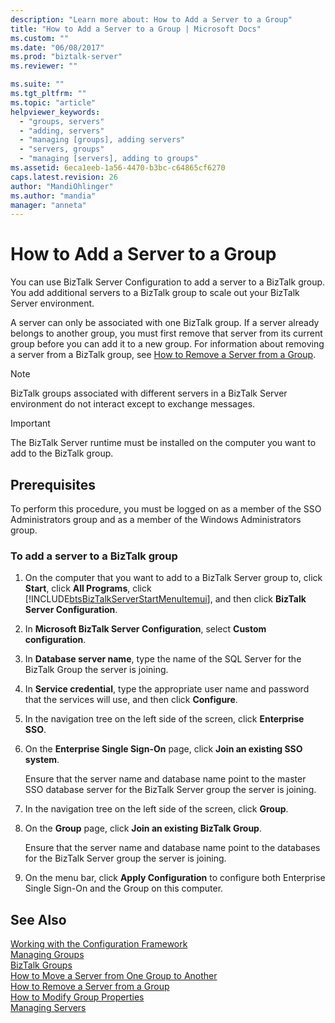 ```yaml
---
description: "Learn more about: How to Add a Server to a Group"
title: "How to Add a Server to a Group | Microsoft Docs"
ms.custom: ""
ms.date: "06/08/2017"
ms.prod: "biztalk-server"
ms.reviewer: ""

ms.suite: ""
ms.tgt_pltfrm: ""
ms.topic: "article"
helpviewer_keywords: 
  - "groups, servers"
  - "adding, servers"
  - "managing [groups], adding servers"
  - "servers, groups"
  - "managing [servers], adding to groups"
ms.assetid: 6eca1eeb-1a56-4470-b3bc-c64865cf6270
caps.latest.revision: 26
author: "MandiOhlinger"
ms.author: "mandia"
manager: "anneta"
---
```

# How to Add a Server to a Group
You can use BizTalk Server Configuration to add a server to a BizTalk group. You add additional servers to a BizTalk group to scale out your BizTalk Server environment.  
  
 A server can only be associated with one BizTalk group. If a server already belongs to another group, you must first remove that server from its current group before you can add it to a new group. For information about removing a server from a BizTalk group, see [How to Remove a Server from a Group](../core/how-to-remove-a-server-from-a-group.md).  
  
> [!NOTE]
>  BizTalk groups associated with different servers in a BizTalk Server environment do not interact except to exchange messages.  
  
> [!IMPORTANT]
>  The BizTalk Server runtime must be installed on the computer you want to add to the BizTalk group.  
  
## Prerequisites  
 To perform this procedure, you must be logged on as a member of the SSO Administrators group and as a member of the Windows Administrators group.  
  
### To add a server to a BizTalk group  
  
1. On the computer that you want to add to a BizTalk Server group to, click **Start**, click **All Programs**, click [!INCLUDE[btsBizTalkServerStartMenuItemui](../includes/btsbiztalkserverstartmenuitemui-md.md)], and then click **BizTalk Server Configuration**.  
  
2. In **Microsoft BizTalk Server Configuration**, select **Custom configuration**.  
  
3. In **Database server name**, type the name of the SQL Server for the BizTalk Group the server is joining.  
  
4. In **Service credential**, type the appropriate user name and password that the services will use, and then click **Configure**.  
  
5. In the navigation tree on the left side of the screen, click **Enterprise SSO**.  
  
6. On the **Enterprise Single Sign-On** page, click **Join an existing SSO system**.  
  
    Ensure that the server name and database name point to the master SSO database server for the BizTalk Server group the server is joining.  
  
7. In the navigation tree on the left side of the screen, click **Group**.  
  
8. On the **Group** page, click **Join an existing BizTalk Group**.  
  
    Ensure that the server name and database name point to the databases for the BizTalk Server group the server is joining.  
  
9. On the menu bar, click **Apply Configuration** to configure both Enterprise Single Sign-On and the Group on this computer.  
  
## See Also  
 [Working with the Configuration Framework](../install-and-config-guides/working-with-the-configuration-framework.md)   
 [Managing Groups](../core/managing-groups.md)   
 [BizTalk Groups](../core/biztalk-groups.md)   
 [How to Move a Server from One Group to Another](../core/how-to-move-a-server-from-one-group-to-another.md)   
 [How to Remove a Server from a Group](../core/how-to-remove-a-server-from-a-group.md)   
 [How to Modify Group Properties](../core/how-to-modify-group-properties.md)   
 [Managing Servers](../core/managing-servers.md)
